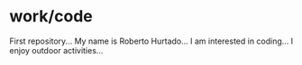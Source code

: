 # work/code
First repository...
My name is Roberto Hurtado...
I am interested in coding...
I enjoy outdoor activities...
